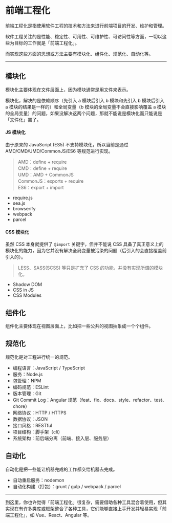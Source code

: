 # 前端工程化

前端工程化是指使用软件工程的技术和方法来进行前端项目的开发、维护和管理。

软件工程关注的是性能、稳定性、可用性、可维护性、可访问性等方面，一切以这些为目标的工作就是「前端工程化」。

而实现这些方面的思想或方法主要有模块化、组件化、规范化、自动化等。

---

## 模块化

模块化主要体现在文件层面上，因为模块通常是用文件来表示。

模块化，解决的是依赖顺序（先引入 a 模块后引入 b 模块和先引入 b 模块后引入 a 模块的结果是一样的）和全局变量（b 模块的全局变量不会直接影响覆盖 a 模块的全局变量）的问题，如果没解决这两个问题，那就不能说是模块化而只能说是「文件化」罢了。

#### JS 模块化

由于原来的 JavaScript (ES5) 不支持模块化，所以当前是通过 AMD/CMD/UMD/CommonJS/ES6 等规范进行实现。

> AMD：define + require  
> CMD：define + require  
> UMD：AMD + CommonJS  
> CommonJS：exports + require  
> ES6：export + import

- require.js
- sea.js
- browserify
- webpack
- parcel

#### CSS 模块化

虽然 CSS 本身就提供了 `@import` 关键字，但并不能说 CSS 具备了真正意义上的模块化的能力，因为它并没有解决全局变量被污染的问题（后引入的会直接覆盖前引入的）。

> LESS、SASS(SCSS) 等只是扩充了 CSS 的功能，并没有实现所谓的模块化。

- Shadow DOM
- CSS in JS
- CSS Modules

## 组件化

组件化主要体现在视图层面上，比如把一些公共的视图抽象成一个个组件。

## 规范化

规范化是对工程进行统一的规范。

- 编程语言：JavaScript / TypeScript
- 服务：Node.js
- 包管理：NPM
- 编码规范：ESLint
- 版本管理：Git
- Git Commit Log：Angular 规范（feat、fix、docs、style、refactor、test、chore）
- 网络协议：HTTP / HTTPS
- 数据协议：JSON
- 接口风格：RESTful
- 项目结构：脚手架（cli）
- 系统架构：前后端分离（前端、接入层、服务层）

## 自动化

自动化是把一些能让机器完成的工作都交给机器去完成。

- 自动重启服务：nodemon
- 自动化构建（打包）：grunt / gulp / webpack / parcel

---

到这里，你也许觉得「前端工程化」很复杂，需要借助各种工具混合着使用，但其实现在有许多类库或框架整合了各种工具，它们能够直接上手开发并轻易实现「前端工程化」，如 Vue、React、Angular 等。
